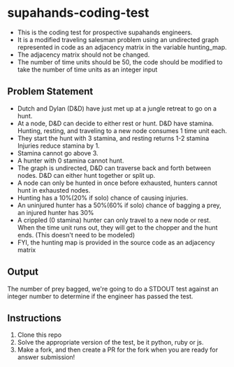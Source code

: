 # supahands-coding-test
* This is the coding test for prospective supahands engineers. 
* It is a modified traveling salesman problem using an undirected graph represented in code as an adjacency matrix in the variable hunting_map.
* The adjacency matrix should not be changed.
* The number of time units should be 50, the code should be modified to take the number of time units as an integer input

## Problem Statement
* Dutch and Dylan (D&D) have just met up at a jungle retreat to go on a hunt.
* At a node, D&D can decide to either rest or hunt. D&D have stamina. Hunting, resting, and traveling to a new node consumes 1 time unit each. 
* They start the hunt with 3 stamina, and resting returns 1-2 stamina
Injuries reduce stamina by 1.
* Stamina cannot go above 3.
* A hunter with 0 stamina cannot hunt.
* The graph is undirected, D&D can traverse back and forth between nodes. D&D can either hunt together or split up. 
* A node can only be hunted in once before exhausted, hunters cannot hunt in exhausted nodes. 
* Hunting has a 10%(20% if solo) chance of causing injuries. 
* An uninjured hunter has a 50%(60% if solo) chance of bagging a prey, an injured hunter has 30%
* A crippled (0 stamina) hunter can only travel to a new node or rest. 
When the time unit runs out, they will get to the chopper and the hunt ends. (This doesn't need to be modeled)
* FYI, the hunting map is provided in the source code as an adjacency matrix

## Output
The number of prey bagged, we're going to do a STDOUT test against an integer number to determine if the engineer has passed the test.

## Instructions
1. Clone this repo
2. Solve the appropriate version of the test, be it python, ruby or js.
3. Make a fork, and then create a PR for the fork when you are ready for answer submission!

